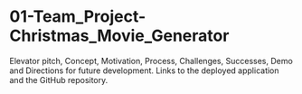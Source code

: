 # 01-Team_Project-Christmas_Movie_Generator
Elevator pitch, Concept, Motivation, Process, Challenges, Successes, Demo and Directions for future development.  Links to the deployed application and the GitHub repository.
